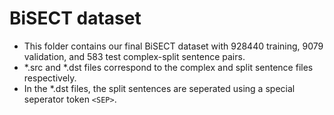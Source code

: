 # BiSECT dataset

- This folder contains our final BiSECT dataset with 928440 training, 9079 validation, and 583 test complex-split sentence pairs. 
- *.src and *.dst files correspond to the complex and split sentence files respectively. 
- In the *.dst files, the split sentences are seperated using a special seperator token ``<SEP>``. 
